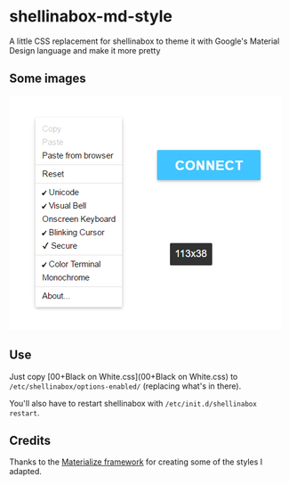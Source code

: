 # shellinabox-md-style
A little CSS replacement for shellinabox to theme it with Google's Material Design language and make it more pretty

## Some images

![Some images](images/Screenshot.png)

## Use

Just copy [00+Black on White.css](00+Black on White.css) to `/etc/shellinabox/options-enabled/` (replacing what's in there).

You'll also have to restart shellinabox with `/etc/init.d/shellinabox restart`.

## Credits

Thanks to the [Materialize framework](https://github.com/Dogfalo/materialize) for creating some of the styles I adapted.
